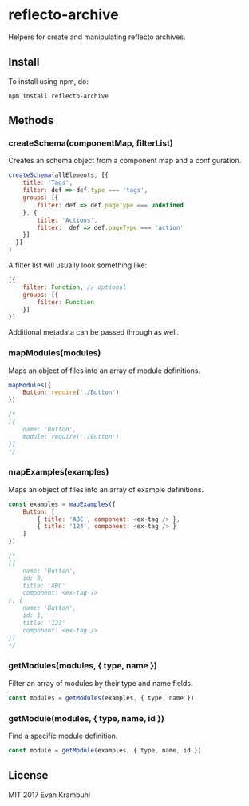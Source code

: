 # reflecto-archive

Helpers for create and manipulating reflecto archives.

## Install

To install using npm, do:

```shell
npm install reflecto-archive
```


## Methods

### createSchema(componentMap, filterList)

Creates an schema object from a component map and a configuration.

```js
createSchema(allElements, [{
    title: 'Tags',
    filter: def => def.type === 'tags',
    groups: [{
        filter: def => def.pageType === undefined
    }, {
        title: 'Actions',
        filter:  def => def.pageType === 'action'
    }]
  }]
)
```

A filter list will usually look something like:

```js
[{
    filter: Function, // optional
    groups: [{
        filter: Function
    }]
}]
```

Additional metadata can be passed through as well.


### mapModules(modules)

Maps an object of files into an array of module definitions.

```js
mapModules({
    Button: require('./Button')
})

/*
[{
    name: 'Button',
    module: require('./Button')
}]
*/
```


### mapExamples(examples)

Maps an object of files into an array of example definitions.

```js
const examples = mapExamples({
    Button: [
        { title: 'ABC', component: <ex-tag /> },
        { title: '124', component: <ex-tag /> }
    ]
})

/*
[{
    name: 'Button',
    id: 0,
    title: 'ABC'
    component: <ex-tag />
}, {
    name: 'Button',
    id: 1,
    title: '123'
    component: <ex-tag />
}]
*/
```


### getModules(modules, { type, name })

Filter an array of modules by their type and name fields.

```js
const modules = getModules(examples, { type, name })
```


### getModule(modules, { type, name, id })

Find a specific module definition.

```js
const module = getModule(examples, { type, name, id })
```


## License

MIT 2017 Evan Krambuhl
